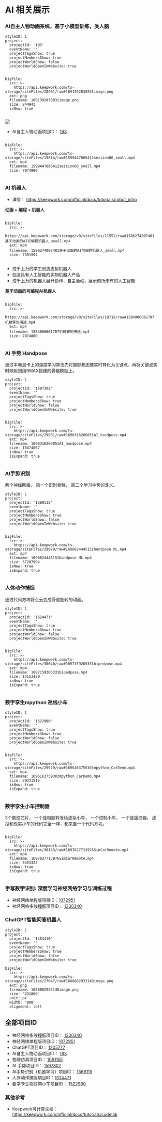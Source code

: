 # AI 相关展示

### AI自主人物动画系统，基于小模型训练，类人脑

```@Project
styleID: 1
project:
  projectId: '183'
  eventName: ''
  projectTagsShow: true
  projectMembersShow: true
  projectWorldShow: false
  projectWorldOpenInWebsite: true

```


```@BigFile

bigFile:
  src: >-
    https://api.keepwork.com/ts-storage/siteFiles/28981/raw#1691392838831image.png
  ext: png
  filename: 1691392838831image.png
  size: 244943
  isNew: true
          
```
![](https://api.keepwork.com/ts-storage/siteFiles/28983/raw#1691392921083MindManager.gif)


- AI自主人物动画项目ID： [183](https://webparacraft.keepwork.com/?pid=183)

```@BigFile

bigFile:
  src: >-
    https://api.keepwork.com/ts-storage/siteFiles/15814/raw#1599447866412session80_small.mp4
  ext: mp4
  filename: 1599447866412session80_small.mp4
  size: 7074880
          
```



### AI 机器人
- 详情： https://keepwork.com/official/docs/tutorials/robot_intro

**动画 + 编程 + 机器人**

```@BigFile

bigFile:
  src: >-
    https://api.keepwork.com/storage/v0/siteFiles/11552/raw#1586274007401基于动画的AI可编程机器人_small.mp4
  ext: mp4
  filename: 1586274007401基于动画的AI可编程机器人_small.mp4
  size: 7391594
          
```
 
- 成千上万的学生创造虚拟机器人
- 创造具有人工智能的实物机器人产品
- 成千上万的机器人展开协作，自主活动，展示前所未有的人工智能

**基于动画的可编程AI机器人**
```@BigFile

bigFile:
  src: >-
    https://api.keepwork.com/storage/v0/siteFiles/10718/raw#1584006661707机械臂的用途.mp4
  ext: mp4
  filename: 1584006661707机械臂的用途.mp4
  size: 7074880
          
```

### AI 手势 Handpose
通过本地显卡上的深度学习算法先将摄影机图像实时转化为关键点，再将关键点实时映射到用BMAX搭建的骨骼模型上。 
```@Project
styleID: 1
project:
  projectId: '1597302'
  eventName: ''
  projectTagsShow: true
  projectMembersShow: true
  projectWorldShow: false
  projectWorldOpenInWebsite: true

```

```@BigFile

bigFile:
  src: >-
    https://api.keepwork.com/ts-storage/siteFiles/29931/raw#1696316266051AI_handpose.mp4
  ext: mp4
  filename: 1696316266051AI_handpose.mp4
  size: 15474867
  isNew: true
  isExpand: true
          
```

### AI手势识别
两个神经网络， 第一个识别骨骼， 第二个学习手势的含义。
```@Project
styleID: 1
project:
  projectId: '1569115'
  eventName: ''
  projectTagsShow: true
  projectMembersShow: true
  projectWorldShow: false
  projectWorldOpenInWebsite: true

```

```@BigFile

bigFile:
  src: >-
    https://api.keepwork.com/ts-storage/siteFiles/29979/raw#1696824445151handpose ML.mp4
  ext: mp4
  filename: 1696824445151handpose ML.mp4
  size: 37287994
  isNew: true
  isExpand: true
          
```

### 人体动作捕捉
通过代码方块将点云变成骨骼旋转的动画。

```@Project
styleID: 1
project:
  projectId: '1624471'
  eventName: ''
  projectTagsShow: true
  projectMembersShow: true
  projectWorldShow: false
  projectWorldOpenInWebsite: true

```

```@BigFile

bigFile:
  src: >-
    https://api.keepwork.com/ts-storage/siteFiles/30040/raw#1697159205331bipedpose.mp4
  ext: mp4
  filename: 1697159205331bipedpose.mp4
  size: 14153429
  isNew: true
  isExpand: true
          
```

### 数字孪生mpython 巡线小车

```@Project
styleID: 1
project:
  projectId: '1522980'
  eventName: ''
  projectTagsShow: true
  projectMembersShow: true
  projectWorldShow: false
  projectWorldOpenInWebsite: true

```

```@BigFile

bigFile:
  src: >-
    https://api.keepwork.com/ts-storage/siteFiles/29929/raw#1696163759303mpython_CarDemo.mp4
  ext: mp4
  filename: 1696163759303mpython_CarDemo.mp4
  size: 59331515
  isNew: true
  isExpand: true
          
```

### 数字孪生小车控制器

3个数控芯片， 一个连电脑转发给虚拟小车， 一个控制小车， 一个是遥控器。 虚拟和现实小车的代码完全一样，都来自一个代码方块。 


```@BigFile

bigFile:
  src: >-
    https://api.keepwork.com/ts-storage/siteFiles/30133/raw#1697627713976SimCarRemote.mp4
  ext: mp4
  filename: 1697627713976SimCarRemote.mp4
  size: 3453322
  isNew: true
  isExpand: true
          
```

### 手写数字识别: 深度学习神经网络学习与训练过程
- 神经网络单程版项目ID：[1072951](https://webparacraft.keepwork.com/?pid=1072951)
- 神经网络多线程版项目ID： [1330340](https://webparacraft.keepwork.com/?pid=1330340)


### ChatGPT智能问答机器人
```@Project
styleID: 1
project:
  projectId: '1454410'
  eventName: ''
  projectTagsShow: true
  projectMembersShow: true
  projectWorldShow: false
  projectWorldOpenInWebsite: true

```
```@BigFile
bigFile:
  src: >-
    https://api.keepwork.com/ts-storage/siteFiles/27047/raw#1686802933140image.png
  ext: png
  filename: 1686802933140image.png
  size: '231869'
  unit: px
  width: '800'
  alignment: left

```

## 全部项目ID
- 神经网络多线程版项目ID： [1330340](https://webparacraft.keepwork.com/?pid=1330340)
- 神经网络单程版项目ID：[1072951](https://webparacraft.keepwork.com/?pid=1072951)
- ChatGPT项目ID： [1205777](https://webparacraft.keepwork.com/?pid=1205777)
- AI自主人物动画项目ID： [183](https://webparacraft.keepwork.com/?pid=183)
- 物理仿真项目ID： [1091155](https://webparacraft.keepwork.com/?pid=1091155)
- AI 手势项目ID： [1597302](https://webparacraft.keepwork.com/?pid=1597302)
- AI手势识别（机器学习）项目ID： [1569115](https://webparacraft.keepwork.com/?pid=1569115)
- 人体动作捕捉项目ID：[1624471](https://webparacraft.keepwork.com/?pid=1624471)
- 数字孪生物联网小车项目ID： [1522980](https://webparacraft.keepwork.com/?pid=1522980)

### 其他参考 
- Keepwork可计算文档：https://keepwork.com/official/docs/tutorials/codelab 